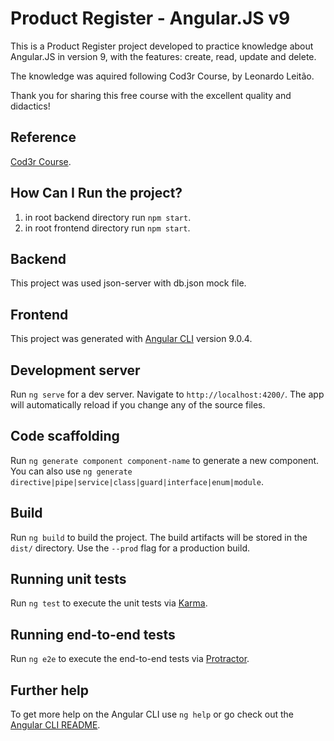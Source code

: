 # Product Register - Angular.JS v9

 This is a Product Register project developed to practice knowledge about Angular.JS in version 9, with the features: create, read, update and delete. 

  The knowledge was aquired following Cod3r Course, by Leonardo Leitão.

  Thank you for sharing this free course with the excellent quality and
  didactics!

## Reference
[Cod3r Course](https://www.cod3r.com.br/courses/angular-9-essencial).

## How Can I Run the project?
1. in root backend directory run `npm start`.
2. in root frontend directory run `npm start`.

## Backend
This project was used json-server with db.json mock file.

## Frontend

This project was generated with [Angular CLI](https://github.com/angular/angular-cli) version 9.0.4.

## Development server

Run `ng serve` for a dev server. Navigate to `http://localhost:4200/`. The app will automatically reload if you change any of the source files.

## Code scaffolding

Run `ng generate component component-name` to generate a new component. You can also use `ng generate directive|pipe|service|class|guard|interface|enum|module`.

## Build

Run `ng build` to build the project. The build artifacts will be stored in the `dist/` directory. Use the `--prod` flag for a production build.

## Running unit tests

Run `ng test` to execute the unit tests via [Karma](https://karma-runner.github.io).

## Running end-to-end tests

Run `ng e2e` to execute the end-to-end tests via [Protractor](http://www.protractortest.org/).

## Further help

To get more help on the Angular CLI use `ng help` or go check out the [Angular CLI README](https://github.com/angular/angular-cli/blob/master/README.md).
